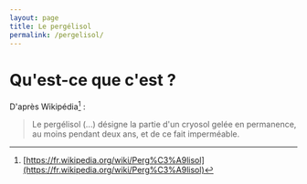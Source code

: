 ```yaml
---
layout: page
title: Le pergélisol
permalink: /pergelisol/
---
```


# Qu'est-ce que c'est ?

D'après Wikipédia[^wikipedia] :

> Le pergélisol (...) désigne la partie d'un cryosol gelée en permanence, au moins pendant deux ans, et de ce fait imperméable.

[^wikipedia]: [https://fr.wikipedia.org/wiki/Perg%C3%A9lisol](https://fr.wikipedia.org/wiki/Perg%C3%A9lisol)